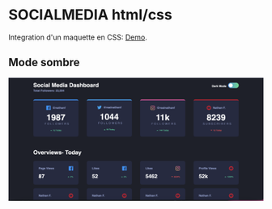 # SOCIALMEDIA html/css

Integration d'un maquette en CSS:  [Demo](https://socialmedia31.netlify.app).

## Mode sombre
![image](app.png)
